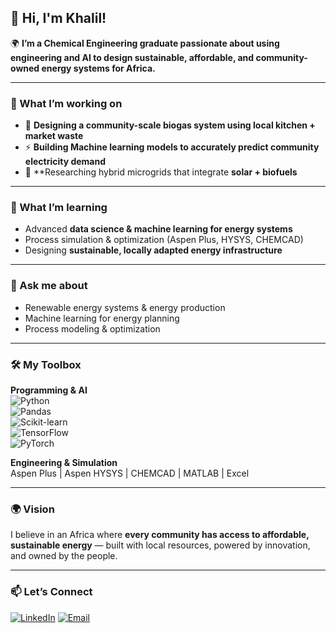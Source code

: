 ## 👋 Hi, I'm Khalil! 

🌍 **I’m a Chemical Engineering graduate passionate about using engineering and AI to design sustainable, affordable, and community-owned energy systems for Africa.**  

---

### 🔭 What I’m working on
- 🏡 **Designing a community-scale biogas system using local kitchen + market waste**
- ⚡ **Building Machine learning models to accurately predict community electricity demand**
- 🔋 **Researching hybrid microgrids that integrate **solar + biofuels**  

---

### 🌱 What I’m learning
- Advanced **data science & machine learning for energy systems**  
- Process simulation & optimization (Aspen Plus, HYSYS, CHEMCAD)  
- Designing **sustainable, locally adapted energy infrastructure**  

---

### 🧩 Ask me about
- Renewable energy systems & energy production  
- Machine learning for energy planning  
- Process modeling & optimization  

---

### 🛠️ My Toolbox
**Programming & AI**  
![Python](https://img.shields.io/badge/-Python-3776AB?logo=python&logoColor=white)  
![Pandas](https://img.shields.io/badge/-Pandas-150458?logo=pandas&logoColor=white)  
![Scikit-learn](https://img.shields.io/badge/-Scikit--learn-F7931E?logo=scikit-learn&logoColor=white)  
![TensorFlow](https://img.shields.io/badge/-TensorFlow-FF6F00?logo=tensorflow&logoColor=white)  
![PyTorch](https://img.shields.io/badge/-PyTorch-EE4C2C?logo=pytorch&logoColor=white)  

**Engineering & Simulation**  
Aspen Plus | Aspen HYSYS | CHEMCAD | MATLAB | Excel  

---

### 🌍 Vision
I believe in an Africa where **every community has access to affordable, sustainable energy** — built with local resources, powered by innovation, and owned by the people.  

---

### 📫 Let’s Connect
[![LinkedIn](https://img.shields.io/badge/-LinkedIn-0077B5?logo=linkedin&logoColor=white)](http://linkedin.com/in/khalifa-omade)
[![Email](https://img.shields.io/badge/-Email-D14836?logo=gmail&logoColor=white)](mailto:khalifaomade@gmail.com)  

<!--
**Khalmade/khalmade** is a ✨ _special_ ✨ repository because its `README.md` (this file) appears on your GitHub profile.

Here are some ideas to get you started:

- 🔭 I’m currently working on ...
- 🌱 I’m currently learning ...
- 👯 I’m looking to collaborate on ...
- 🤔 I’m looking for help with ...
- 💬 Ask me about ...
- 📫 How to reach me: ...
- 😄 Pronouns: ...
- ⚡ Fun fact: ...
-->
